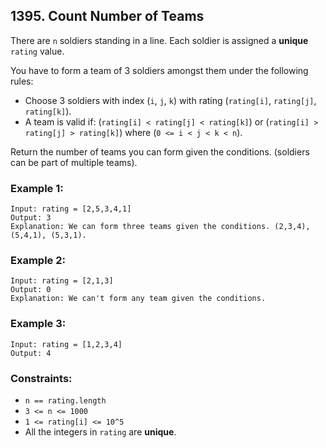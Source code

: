 ## 1395. Count Number of Teams

There are ```n``` soldiers standing in a line. Each soldier is assigned a **unique** ```rating``` value.

You have to form a team of 3 soldiers amongst them under the following rules:

* Choose 3 soldiers with index (```i```, ```j```, ```k```) with rating (```rating[i]```, ```rating[j]```, ```rating[k]```).
* A team is valid if: (```rating[i] < rating[j] < rating[k]```) or (```rating[i] > rating[j] > rating[k]```) where (```0 <= i < j < k < n```).

Return the number of teams you can form given the conditions. (soldiers can be part of multiple teams).

### Example 1:
```
Input: rating = [2,5,3,4,1]
Output: 3
Explanation: We can form three teams given the conditions. (2,3,4), (5,4,1), (5,3,1).
```
### Example 2:
```
Input: rating = [2,1,3]
Output: 0
Explanation: We can't form any team given the conditions.
```
### Example 3:
```
Input: rating = [1,2,3,4]
Output: 4
```

### Constraints:

* ```n == rating.length```
* ```3 <= n <= 1000```
* ```1 <= rating[i] <= 10^5```
* All the integers in ```rating``` are **unique**.
